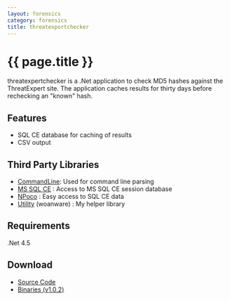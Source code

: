 ```yaml
---
layout: forensics
category: forensics
title: threatexportchecker
---
```


# {{ page.title }} #

threatexpertchecker is a .Net application to check MD5 hashes against the ThreatExpert site. The application caches results for thirty days before rechecking an "known" hash.

## Features ##

- SQL CE database for caching of results
- CSV output

## Third Party Libraries ##
- [CommandLine](https://github.com/gsscoder/commandline): Used for command line parsing
- [MS SQL CE](http://www.microsoft.com/en-us/download/details.aspx?id=30709) : Access to MS SQL CE session database
- [NPoco](https://github.com/schotime/NPoco) : Easy access to SQL CE data
- [Utility](http://www.woanware.co.uk) (woanware) : My helper library

## Requirements ##

.Net 4.5

## Download ##

- [Source Code](https://github.com/woanware/threatexpertchecker)
- [Binaries (v1.0.2)](https://github.com/woanware/threatexpertchecker/releases/download/v1.0.2/threatexpertchecker.v1.0.2.zip)